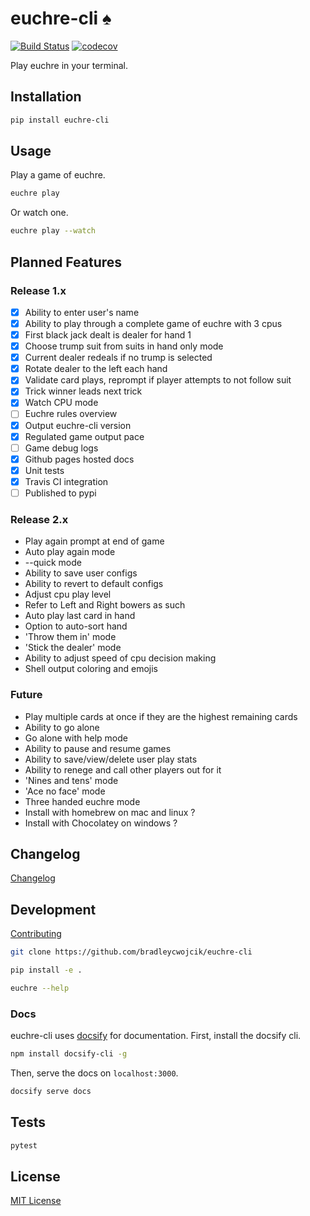 # euchre-cli :spades:

[![Build Status](https://travis-ci.org/bradleycwojcik/euchre-cli.svg?branch=main)](https://travis-ci.org/bradleycwojcik/euchre-cli)
[![codecov](https://codecov.io/gh/bradleycwojcik/euchre-cli/branch/main/graph/badge.svg)](https://codecov.io/gh/bradleycwojcik/euchre-cli)

Play euchre in your terminal.

## Installation

```zsh
pip install euchre-cli
```

## Usage

Play a game of euchre.

```zsh
euchre play
```

Or watch one.

```zsh
euchre play --watch
```

## Planned Features

### Release 1.x

* [x] Ability to enter user's name
* [x] Ability to play through a complete game of euchre with 3 cpus
* [x] First black jack dealt is dealer for hand 1
* [x] Choose trump suit from suits in hand only mode
* [x] Current dealer redeals if no trump is selected
* [x] Rotate dealer to the left each hand
* [x] Validate card plays, reprompt if player attempts to not follow suit
* [x] Trick winner leads next trick
* [x] Watch CPU mode
* [ ] Euchre rules overview
* [x] Output euchre-cli version
* [x] Regulated game output pace
* [ ] Game debug logs
* [x] Github pages hosted docs
* [x] Unit tests
* [x] Travis CI integration
* [ ] Published to pypi

### Release 2.x

* Play again prompt at end of game
* Auto play again mode
* --quick mode
* Ability to save user configs
* Ability to revert to default configs
* Adjust cpu play level
* Refer to Left and Right bowers as such
* Auto play last card in hand
* Option to auto-sort hand
* 'Throw them in' mode
* 'Stick the dealer' mode
* Ability to adjust speed of cpu decision making
* Shell output coloring and emojis

### Future

* Play multiple cards at once if they are the highest remaining cards
* Ability to go alone
* Go alone with help mode
* Ability to pause and resume games
* Ability to save/view/delete user play stats
* Ability to renege and call other players out for it
* 'Nines and tens' mode
* 'Ace no face' mode
* Three handed euchre mode
* Install with homebrew on mac and linux ?
* Install with Chocolatey on windows ?

## Changelog

[Changelog](./docs/CHANGELOG.md)

## Development

[Contributing](./CONTRIBUTING.md)

```zsh
git clone https://github.com/bradleycwojcik/euchre-cli
```

```zsh
pip install -e .
```

```zsh
euchre --help
```

### Docs

euchre-cli uses [docsify](https://docsify.js.org/) for documentation. First,
install the docsify cli.

```zsh
npm install docsify-cli -g
```

Then, serve the docs on `localhost:3000`.

```zsh
docsify serve docs
```

## Tests

```zsh
pytest
```

## License

[MIT License](./LICENSE)
